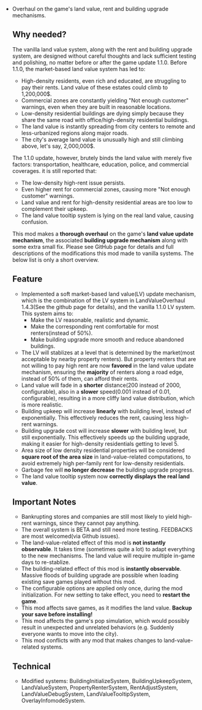 - Overhaul on the game's land value, rent and building upgrade mechanisms.

  ## Why needed?

  The vanilla land value system, along with the rent and building upgrade system, are designed without careful thoughts and lack sufficient testing and polishing, no matter before or after the game update 1.1.0. Before 1.1.0, the market-based land value system has led to:

  * High-density residents, even rich and educated, are struggling to pay their rents. Land value of these estates could climb to 1,200,000$.
  * Commercial zones are constantly yielding "Not enough customer" warnings, even when they are built in reasonable locations.
  * Low-density residential buildings are dying simply because they share the same road with office/high-density residential buildings.
  * The land value is instantly spreading from city centers to remote and less-urbanized regions along major roads.
  * The city's average land value is unusually high and still climbing above, let's say, 2,000,000$.

  The 1.1.0 update, however, brutely binds the land value with merely five factors: transportation, healthcare, education, police, and commercial coverages. it is still reported that:

  * The low-density high-rent issue persists.
  * Even higher rent for commercial zones, causing more "Not enough customer" warnings.
  * Land value and rent for high-density residential areas are too low to complement their upkeep.
  * The land value tooltip system is lying on the real land value, causing confusion.

  This mod makes a **thorough overhaul** on the game's **land value update mechanism**, the associated **building upgrade mechanism** along with some extra small fix. Please see GitHub page for details and full descriptions of the modifications this mod made to vanilla systems. The below list is only a short overview.

  ## Feature

  * Implemented a soft market-based land value(LV) update mechanism, which is the combination of the LV system in LandValueOverhaul 1.4.3(See the github page for details), and the vanilla 1.1.0 LV system. This system aims to:
  	* Make the LV reasonable, realistic and dynamic.
  	* Make the corresponding rent comfortable for most renters(instead of 50%).
  	* Make building upgrade more smooth and reduce abandoned buildings.
  * The LV will stablizes at a level that is determined by the market(most acceptable by nearby property renters). But property renters that are not willing to pay high rent are now **favored** in the land value update mechanism, ensuring the **majority** of renters along a road edge, instead of 50% of them, can afford their rents.
  * Land value will fade in a **shorter** distance(200 instead of 2000, configurable), also in a **slower** speed(0.001 instead of 0.01, configurable), resulting in a more cliffy land value distribution, which is more realistic.
  * Building upkeep will increase **linearly** with building level, instead of exponentially. This effectively reduces the rent, causing less high-rent warnings.
  * Building upgrade cost will increase **slower** with building level, but still exponentially. This effectively speeds up the building upgrade, making it easier for high-density residentials getting to level 5.
  * Area size of low density residential properties will be considered **square root of the area size** in land-value-related computations, to avoid extremely high per-family rent for low-density residentials.
  * Garbage fee will **no longer decrease** the building upgrade progress.
  * The land value tooltip system now **correctly displays the real land value**.

  ## Important Notes

  * Bankrupting stores and companies are still most likely to yield high-rent warnings, since they cannot pay anything.
  * The overall system is BETA and still need more testing. FEEDBACKS are most welcomed(via Github issues).
  * The land-value-related effect of this mod is **not instantly observable**. It takes time (sometimes quite a lot) to adapt everything to the new mechanisms. The land value will require multiple in-game days to re-stablize.
  * The building-related effect of this mod is **instantly observable**. Massive floods of building upgrade are possible when loading existing save games played without this mod.
  * The configurable options are applied only once, during the mod initialization. For new setting to take effect, you need to **restart the game**.
  * This mod affects save games, as it modifies the land value. **Backup your save before installing!**
  * This mod affects the game's pop simulation, which would possibly result in unexpected and unrelated behaviors (e.g. Suddenly everyone wants to move into the city).
  * This mod conflicts with any mod that makes changes to land-value-related systems.

  ## Technical

  * Modified systems: BuildingInitializeSystem, BuildingUpkeepSystem, LandValueSystem, PropertyRenterSystem, RentAdjustSystem, LandValueDebugSystem, LandValueTooltipSystem, OverlayInfomodeSystem.
